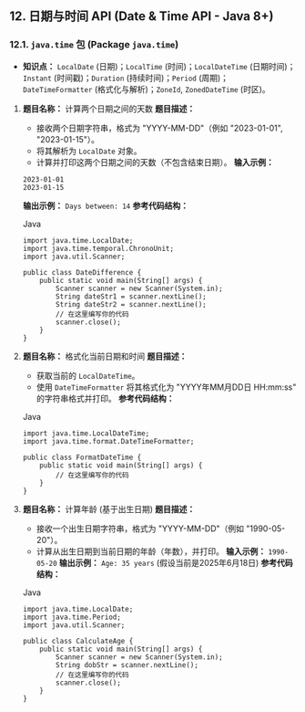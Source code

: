 ## 12. 日期与时间 API (Date & Time API - Java 8+)

### 12.1. `java.time` 包 (Package `java.time`)

- **知识点：** `LocalDate` (日期)；`LocalTime` (时间)；`LocalDateTime` (日期时间)；`Instant` (时间戳)；`Duration` (持续时间)；`Period` (周期)；`DateTimeFormatter` (格式化与解析)；`ZoneId`, `ZonedDateTime` (时区)。

1. **题目名称：** 计算两个日期之间的天数 **题目描述：**

   - 接收两个日期字符串，格式为 "YYYY-MM-DD"（例如 "2023-01-01", "2023-01-15"）。
   - 将其解析为 `LocalDate` 对象。
   - 计算并打印这两个日期之间的天数（不包含结束日期）。 **输入示例：**

   ```
   2023-01-01
   2023-01-15
   ```

   **输出示例：** `Days between: 14` **参考代码结构：**

   

   Java

   ```
   import java.time.LocalDate;
   import java.time.temporal.ChronoUnit;
   import java.util.Scanner;
   
   public class DateDifference {
       public static void main(String[] args) {
           Scanner scanner = new Scanner(System.in);
           String dateStr1 = scanner.nextLine();
           String dateStr2 = scanner.nextLine();
           // 在这里编写你的代码
           scanner.close();
       }
   }
   ```

2. **题目名称：** 格式化当前日期和时间 **题目描述：**

   - 获取当前的 `LocalDateTime`。
   - 使用 `DateTimeFormatter` 将其格式化为 "YYYY年MM月DD日 HH:mm:ss" 的字符串格式并打印。 **参考代码结构：**

   Java

   ```
   import java.time.LocalDateTime;
   import java.time.format.DateTimeFormatter;
   
   public class FormatDateTime {
       public static void main(String[] args) {
           // 在这里编写你的代码
       }
   }
   ```

3. **题目名称：** 计算年龄 (基于出生日期) **题目描述：**

   - 接收一个出生日期字符串，格式为 "YYYY-MM-DD"（例如 "1990-05-20"）。
   - 计算从出生日期到当前日期的年龄（年数），并打印。 **输入示例：** `1990-05-20` **输出示例：** `Age: 35 years` (假设当前是2025年6月18日) **参考代码结构：**

   Java

   ```
   import java.time.LocalDate;
   import java.time.Period;
   import java.util.Scanner;
   
   public class CalculateAge {
       public static void main(String[] args) {
           Scanner scanner = new Scanner(System.in);
           String dobStr = scanner.nextLine();
           // 在这里编写你的代码
           scanner.close();
       }
   }
   ```
